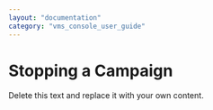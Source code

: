 ```yaml
---
layout: "documentation"
category: "vms_console_user_guide"
---
```

                           

Stopping a Campaign
===================

Delete this text and replace it with your own content.
